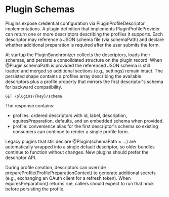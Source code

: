 # Plugin Schemas

Plugins expose credential configuration via PluginProfileDescriptor implementations. A plugin definition that implements PluginProfileProvider can return one or more descriptors describing the profiles it supports. Each descriptor may reference a JSON schema file (via schemaPath) and declare whether additional preparation is required after the user submits the form.

At startup the PluginSynchronizer collects the descriptors, loads their schemas, and persists a consolidated structure on the plugin record. When @Plugin.schemaPath is provided the referenced JSON schema is still loaded and merged so additional sections (e.g., settings) remain intact. The persisted shape contains a profiles array describing the available descriptors plus a profile property that mirrors the first descriptor's schema for backward compatibility.

`
GET /plugins/{key}/schema
`

The response contains:

- profiles: ordered descriptors with id, label, description, equiresPreparation, defaults, and an embedded schema when provided.
- profile: convenience alias for the first descriptor's schema so existing consumers can continue to render a single profile form.

Legacy plugins that still declare @Plugin(schemaPath = ...) are automatically wrapped into a single default descriptor, so older bundles continue to function without changes. New plugins should prefer the descriptor API.

During profile creation, descriptors can override prepareProfile(ProfilePreparationContext) to generate additional secrets (e.g., exchanging an OAuth client for a refresh token). When equiresPreparation() returns 	rue, callers should expect to run that hook before persisting the profile.
